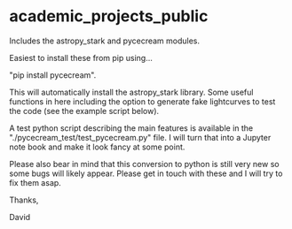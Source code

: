 # academic_projects_public

Includes the astropy_stark and pycecream modules.

Easiest to install these from pip using...

"pip install pycecream". 

This will
automatically install the astropy_stark library.
Some useful functions in here including the option to generate
fake lightcurves to test the code (see the example script below).


A test python script describing the main features is 
available in the "./pycecream_test/test_pycecream.py"
file. I will turn that into a Jupyter note book and 
make it look fancy at some point.

Please also bear in mind that this conversion to python
is still very new so some bugs will likely appear. Please
get in touch with these and I will try to fix them asap.

Thanks,

David

